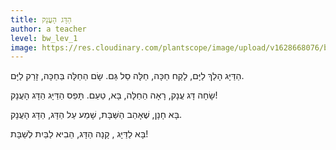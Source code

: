 ```yaml
---
title: הַדָּג הָעֲנָק
author: a teacher
level: bw_lev_1
image: https://res.cloudinary.com/plantscope/image/upload/v1628668076/bookworm_webapp/illustrations/edc_epns.jpg
---
```

הַדַּיָּג הָלַךְ לַיָּם, 
 לָקַח חַכָּה, חַלָּה 
 סַל גַּם. 
 שָׂם הַחַלָּה בַּחַכָּה, 
 זָרַק לַיָּם. 

 
 שָׂחָה דָּג עֲנָק, 
 רָאָה הַחַלָּה, 
 בָּא, טַעַם. 
 תָּפַס הַדַּיָּג 
 הַדָּג הָעֲנָק! 

 בָּא חָנָן, 
 שֶׁאָהַב הַשַּׁבָּת, 
 שָׁמַע עַל הַדָּג, 
 הַדָּג הָעֲנָק. 

 בָּא לַדַּיָּג , 
 קָנָה הַדָּג, 
 הֵבִיא לַבַּיִת לְשַׁבָּת!